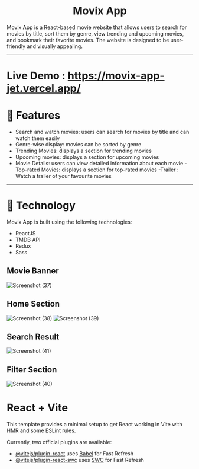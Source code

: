 <h1 align="center" style={{color:"red"}}>Movix App</h1>
Movix App is a React-based movie website that allows users to search for movies by title, sort them by genre, view trending and upcoming movies, and bookmark their favorite movies. The website is designed to be user-friendly and visually appealing.
<hr/>

# Live Demo : https://movix-app-jet.vercel.app/

# 🍿 Features 

- Search and watch movies: users can search for movies by title and can watch them easily
- Genre-wise display: movies can be sorted by genre
- Trending Movies: displays a section for trending movies
- Upcoming movies: displays a section for upcoming movies
- Movie Details: users can view detailed information about each movie
-Top-rated Movies: displays a section for top-rated movies
-Trailer : Watch a trailer of your favourite movies

<hr/>

# 🍿 Technology

Movix App is built using the following technologies:

- ReactJS
- TMDB API
- Redux
- Sass

## Movie Banner
![Screenshot (37)](https://github.com/samerr07/Movix-App/assets/112320710/ccce50e6-e21c-44d7-ba2e-c436a2e6943f)

## Home Section
![Screenshot (38)](https://github.com/samerr07/Movix-App/assets/112320710/1db18e8a-5ee9-4dbb-bfd6-a26c0682aeb8)
![Screenshot (39)](https://github.com/samerr07/Movix-App/assets/112320710/bb251895-781a-4052-9a55-03a400eec4a1)

## Search Result
![Screenshot (41)](https://github.com/samerr07/Movix-App/assets/112320710/4a8a1a1e-f311-4d59-871a-0335d1e0b884)

## Filter Section 
![Screenshot (40)](https://github.com/samerr07/Movix-App/assets/112320710/aba9e196-70e8-46aa-9e3c-8a527d025e6d)


# React + Vite

This template provides a minimal setup to get React working in Vite with HMR and some ESLint rules.

Currently, two official plugins are available:

- [@vitejs/plugin-react](https://github.com/vitejs/vite-plugin-react/blob/main/packages/plugin-react/README.md) uses [Babel](https://babeljs.io/) for Fast Refresh
- [@vitejs/plugin-react-swc](https://github.com/vitejs/vite-plugin-react-swc) uses [SWC](https://swc.rs/) for Fast Refresh
